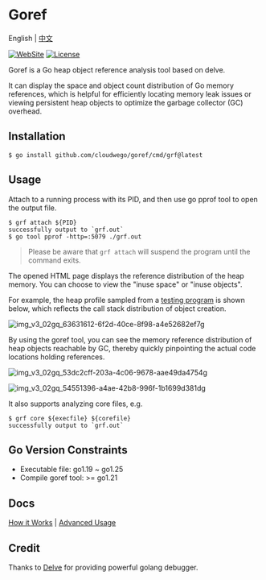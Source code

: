 # Goref

English | [中文](README_cn.md)

[![WebSite](https://img.shields.io/website?up_message=cloudwego&url=https%3A%2F%2Fwww.cloudwego.io%2F)](https://www.cloudwego.io/)
[![License](https://img.shields.io/github/license/cloudwego/goref)](https://github.com/cloudwego/goref/blob/main/LICENSE-APACHE)

Goref is a Go heap object reference analysis tool based on delve.

It can display the space and object count distribution of Go memory references, which is helpful for efficiently locating memory leak issues or viewing persistent heap objects to optimize the garbage collector (GC) overhead.

## Installation

```
$ go install github.com/cloudwego/goref/cmd/grf@latest
```

## Usage

Attach to a running process with its PID, and then use go pprof tool to open the output file.

```
$ grf attach ${PID}
successfully output to `grf.out`
$ go tool pprof -http=:5079 ./grf.out
```

> Please be aware that `grf attach` will suspend the program until the command exits.

The opened HTML page displays the reference distribution of the heap memory. You can choose to view the "inuse space" or "inuse objects".

For example, the heap profile sampled from a [testing program](https://github.com/cloudwego/goref/blob/main/testdata/mockleak/main.go) is shown below, which reflects the call stack distribution of object creation.

![img_v3_02gq_63631612-6f2d-40ce-8f98-a4e52682ef7g](https://github.com/user-attachments/assets/9fb6bded-3f68-4b73-972d-a273c45b7680)

By using the goref tool, you can see the memory reference distribution of heap objects reachable by GC, thereby quickly pinpointing the actual code locations holding references.

![img_v3_02gq_53dc2cff-203a-4c06-9678-aae49da4754g](https://github.com/user-attachments/assets/7a6b5a83-e3cd-415f-a5c0-c88d6493e45b)

![img_v3_02gq_54551396-a4ae-42b8-996f-1b1699d381dg](https://github.com/user-attachments/assets/2466c26a-eb78-4be9-af48-7a25e851982a)

It also supports analyzing core files, e.g.

```
$ grf core ${execfile} ${corefile}
successfully output to `grf.out`
```

## Go Version Constraints

- Executable file: go1.19 ~ go1.25
- Compile goref tool: >= go1.21

## Docs

[How it Works](docs/principle.md) | [Advanced Usage](docs/advanced_usage.md)

## Credit

Thanks to [Delve](https://github.com/go-delve/delve) for providing powerful golang debugger.
